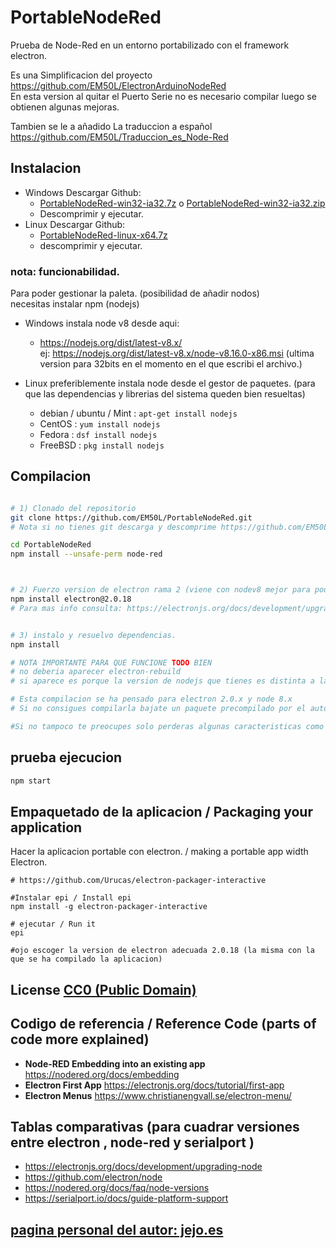 # PortableNodeRed
Prueba de Node-Red en un entorno portabilizado con el framework electron.

Es una Simplificacion del proyecto https://github.com/EM50L/ElectronArduinoNodeRed  
En esta version al quitar el Puerto Serie no es necesario compilar luego se obtienen algunas mejoras.  

Tambien se le a añadido La traduccion a español
https://github.com/EM50L/Traduccion_es_Node-Red


## Instalacion 
- Windows Descargar Github: 
    * [PortableNodeRed-win32-ia32.7z](https://github.com/EM50L/PortableNodeRed/releases/download/v1.0.0/PortableNodeRed-win32-ia32.7z) o [PortableNodeRed-win32-ia32.zip](https://github.com/EM50L/PortableNodeRed/releases/download/v1.0.0/PortableNodeRed-win32-ia32.zip)
    * Descomprimir y ejecutar. <!---->
- Linux Descargar Github: 
    * [PortableNodeRed-linux-x64.7z](https://github.com/EM50L/PortableNodeRed/releases/download/v1.0.0/PortableNodeRed-linux-x64.7z) 
    * descomprimir y ejecutar. <!---->

### nota: funcionabilidad.
Para poder gestionar la paleta. (posibilidad de añadir nodos)  
necesitas instalar npm (nodejs)  
- Windows instala node v8 desde aqui: 
    * https://nodejs.org/dist/latest-v8.x/    
    ej: https://nodejs.org/dist/latest-v8.x/node-v8.16.0-x86.msi (ultima version para 32bits en el momento en el que escribi el archivo.)  

- Linux preferiblemente instala node desde el gestor de paquetes. 
(para que las dependencias y librerias del sistema queden bien resueltas)
   * debian / ubuntu / Mint : `apt-get install nodejs` 
   * CentOS : `yum install nodejs`   
   * Fedora : `dsf install nodejs`
   * FreeBSD : `pkg install nodejs` 

<!-- https://www.digitalocean.com/community/tutorials/package-management-basics-apt-yum-dnf-pkg -->
 
## Compilacion 

```bash

# 1) Clonado del repositorio
git clone https://github.com/EM50L/PortableNodeRed.git
# Nota si no tienes git descarga y descomprime https://github.com/EM50L/PortableNodeRed/archive/master.zip

cd PortableNodeRed
npm install --unsafe-perm node-red



# 2) Fuerzo version de electron rama 2 (viene con nodev8 mejor para poder usar las apis nativas)
npm install electron@2.0.18
# Para mas info consulta: https://electronjs.org/docs/development/upgrading-node y https://github.com/electron/node


# 3) instalo y resuelvo dependencias.
npm install

# NOTA IMPORTANTE PARA QUE FUNCIONE TODO BIEN
# no deberia aparecer electron-rebuild
# si aparece es porque la version de nodejs que tienes es distinta a la de electron.

# Esta compilacion se ha pensado para electron 2.0.x y node 8.x
# Si no consigues compilarla bajate un paquete precompilado por el autor en "releases"

#Si no tampoco te preocupes solo perderas algunas caracteristicas como poder cambiar el app.asar a otro framework.

```

## prueba ejecucion
```bash
npm start
```


## Empaquetado de la aplicacion / Packaging your application
Hacer la aplicacion portable con electron. / making a portable app width Electron.
```
# https://github.com/Urucas/electron-packager-interactive

#Instalar epi / Install epi
npm install -g electron-packager-interactive

# ejecutar / Run it
epi

#ojo escoger la version de electron adecuada 2.0.18 (la misma con la que se ha compilado la aplicacion)

```

## License [CC0 (Public Domain)](LICENSE.md)

## Codigo de referencia / Reference Code (parts of code more explained)
 - **Node-RED Embedding into an existing app** https://nodered.org/docs/embedding
 - **Electron First App** https://electronjs.org/docs/tutorial/first-app 
 - **Electron Menus** https://www.christianengvall.se/electron-menu/ 
 
## Tablas comparativas (para cuadrar versiones entre electron , node-red y serialport ) 
 - https://electronjs.org/docs/development/upgrading-node   
 - https://github.com/electron/node  
 - https://nodered.org/docs/faq/node-versions  
 - https://serialport.io/docs/guide-platform-support  

## [pagina personal del autor: jejo.es](https://jejo.es/categories/node-red/)
